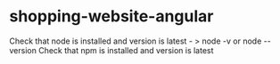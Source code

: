 # shopping-website-angular
Check that node is installed and version is latest - > node -v or node --version 
Check that npm is installed and version is latest